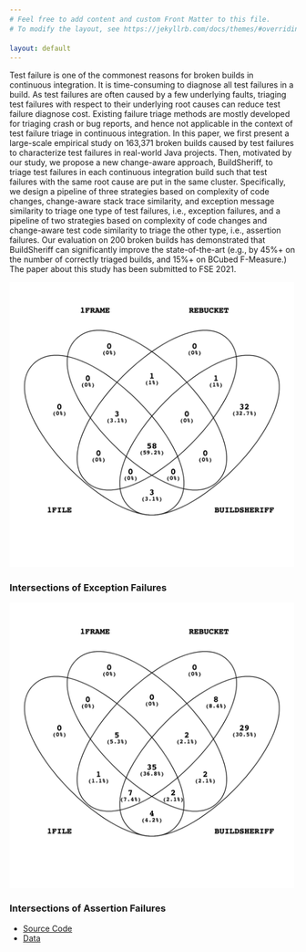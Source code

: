 ```yaml
---
# Feel free to add content and custom Front Matter to this file.
# To modify the layout, see https://jekyllrb.com/docs/themes/#overriding-theme-defaults

layout: default
---
```

<p> Test failure is one of the commonest reasons for broken builds in continuous integration. It is time-consuming to diagnose all test failures in a build. As test failures are often caused by a few underlying faults, triaging test failures with respect to their underlying root causes can reduce test failure diagnose cost. Existing failure triage methods are mostly developed for triaging crash or bug reports, and hence not applicable in the context of test failure triage in continuous integration. In this paper, we first present a large-scale empirical study on 163,371 broken builds caused by test failures to characterize test failures in real-world Java projects. Then, motivated by our study, we propose a new change-aware approach, BuildSheriff, to triage test failures in each continuous integration build such that test failures with the same root cause are put in the same cluster. Specifically, we design a pipeline of three strategies based on complexity of code changes, change-aware stack trace similarity, and exception message similarity to triage one type of test failures, i.e., exception failures, and a pipeline of two strategies based on complexity of code changes and change-aware test code similarity to triage the other type, i.e., assertion failures. Our evaluation on 200 broken builds has demonstrated that BuildSheriff can significantly improve the state-of-the-art (e.g., by 45%+ on the number of correctly triaged builds, and 15%+ on BCubed F-Measure.)
The paper about this study has been submitted to FSE 2021.</p>
  <img src="fig/exception_intersection.png" height="500"/>
  <h3>Intersections of Exception Failures</h3>

  <img src="fig/assertion_intersection.png" height="500"/>
  <h3>Intersections of Assertion Failures</h3>

  <ul>
    <li><a href="files/code.7z" download>Source Code</a></li>
    <li><a href="files/data.7z" download>Data</a></li>

  </ul>